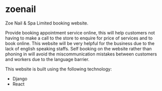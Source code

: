 # zoenail
Zoe Nail &amp; Spa Limited booking website.

Provide booking appointment service online, this will help customers not having to make a call to the store to enquire for price of services and to book online.
This website will be very helpful for the business due to the lack of english speaking staffs.
Self booking on the website rather than phoning in will avoid the miscommunication mistakes between customers and workers due to the language barrier.

This website is built using the following technology:
  - Django
  - React

